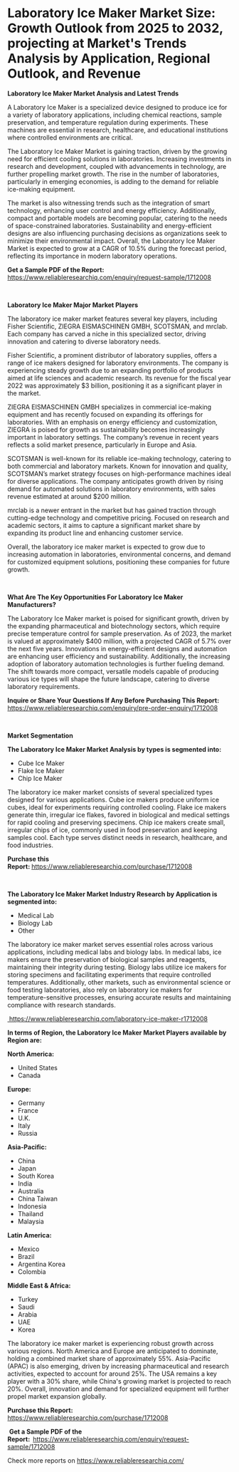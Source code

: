 <p><h1>Laboratory Ice Maker Market Size: Growth Outlook from 2025 to 2032, projecting at Market's Trends Analysis by Application, Regional Outlook, and Revenue</h1></p><p><strong>Laboratory Ice Maker Market Analysis and Latest Trends</strong></p>
<p><p>A Laboratory Ice Maker is a specialized device designed to produce ice for a variety of laboratory applications, including chemical reactions, sample preservation, and temperature regulation during experiments. These machines are essential in research, healthcare, and educational institutions where controlled environments are critical.</p><p>The Laboratory Ice Maker Market is gaining traction, driven by the growing need for efficient cooling solutions in laboratories. Increasing investments in research and development, coupled with advancements in technology, are further propelling market growth. The rise in the number of laboratories, particularly in emerging economies, is adding to the demand for reliable ice-making equipment. </p><p>The market is also witnessing trends such as the integration of smart technology, enhancing user control and energy efficiency. Additionally, compact and portable models are becoming popular, catering to the needs of space-constrained laboratories. Sustainability and energy-efficient designs are also influencing purchasing decisions as organizations seek to minimize their environmental impact. Overall, the Laboratory Ice Maker Market is expected to grow at a CAGR of 10.5% during the forecast period, reflecting its importance in modern laboratory operations.</p></p>
<p><strong>Get a Sample PDF of the Report:&nbsp;</strong> <a href="https://www.reliableresearchiq.com/enquiry/request-sample/1712008?utm_campaign=2144&utm_medium=2&utm_source=Github&utm_content=ia&utm_term=19022025&utm_id=laboratory-ice-maker">https://www.reliableresearchiq.com/enquiry/request-sample/1712008</a></p>
<p>&nbsp;</p>
<p><strong>Laboratory Ice Maker Major Market Players</strong></p>
<p><p>The laboratory ice maker market features several key players, including Fisher Scientific, ZIEGRA EISMASCHINEN GMBH, SCOTSMAN, and mrclab. Each company has carved a niche in this specialized sector, driving innovation and catering to diverse laboratory needs.</p><p>Fisher Scientific, a prominent distributor of laboratory supplies, offers a range of ice makers designed for laboratory environments. The company is experiencing steady growth due to an expanding portfolio of products aimed at life sciences and academic research. Its revenue for the fiscal year 2022 was approximately $3 billion, positioning it as a significant player in the market.</p><p>ZIEGRA EISMASCHINEN GMBH specializes in commercial ice-making equipment and has recently focused on expanding its offerings for laboratories. With an emphasis on energy efficiency and customization, ZIEGRA is poised for growth as sustainability becomes increasingly important in laboratory settings. The company’s revenue in recent years reflects a solid market presence, particularly in Europe and Asia.</p><p>SCOTSMAN is well-known for its reliable ice-making technology, catering to both commercial and laboratory markets. Known for innovation and quality, SCOTSMAN’s market strategy focuses on high-performance machines ideal for diverse applications. The company anticipates growth driven by rising demand for automated solutions in laboratory environments, with sales revenue estimated at around $200 million.</p><p>mrclab is a newer entrant in the market but has gained traction through cutting-edge technology and competitive pricing. Focused on research and academic sectors, it aims to capture a significant market share by expanding its product line and enhancing customer service.</p><p>Overall, the laboratory ice maker market is expected to grow due to increasing automation in laboratories, environmental concerns, and demand for customized equipment solutions, positioning these companies for future growth.</p></p>
<p>&nbsp;</p>
<p><strong>What Are The Key Opportunities For Laboratory Ice Maker Manufacturers?</strong></p>
<p><p>The Laboratory Ice Maker market is poised for significant growth, driven by the expanding pharmaceutical and biotechnology sectors, which require precise temperature control for sample preservation. As of 2023, the market is valued at approximately $400 million, with a projected CAGR of 5.7% over the next five years. Innovations in energy-efficient designs and automation are enhancing user efficiency and sustainability. Additionally, the increasing adoption of laboratory automation technologies is further fueling demand. The shift towards more compact, versatile models capable of producing various ice types will shape the future landscape, catering to diverse laboratory requirements.</p></p>
<p><strong>Inquire or Share Your Questions If Any Before Purchasing This Report:</strong> <a href="https://www.reliableresearchiq.com/enquiry/pre-order-enquiry/1712008?utm_campaign=2144&utm_medium=2&utm_source=Github&utm_content=ia&utm_term=19022025&utm_id=laboratory-ice-maker">https://www.reliableresearchiq.com/enquiry/pre-order-enquiry/1712008</a></p>
<p>&nbsp;</p>
<p><strong>Market Segmentation</strong></p>
<p><strong>The Laboratory Ice Maker Market Analysis by types is segmented into:</strong></p>
<p><ul><li>Cube Ice Maker</li><li>Flake Ice Maker</li><li>Chip Ice Maker</li></ul></p>
<p><p>The laboratory ice maker market consists of several specialized types designed for various applications. Cube ice makers produce uniform ice cubes, ideal for experiments requiring controlled cooling. Flake ice makers generate thin, irregular ice flakes, favored in biological and medical settings for rapid cooling and preserving specimens. Chip ice makers create small, irregular chips of ice, commonly used in food preservation and keeping samples cool. Each type serves distinct needs in research, healthcare, and food industries.</p></p>
<p><strong>Purchase this Report:&nbsp;</strong><a href="https://www.reliableresearchiq.com/purchase/1712008?utm_campaign=2144&utm_medium=2&utm_source=Github&utm_content=ia&utm_term=19022025&utm_id=laboratory-ice-maker">https://www.reliableresearchiq.com/purchase/1712008</a></p>
<p>&nbsp;</p>
<p><strong>The Laboratory Ice Maker Market Industry Research by Application is segmented into:</strong></p>
<p><ul><li>Medical Lab</li><li>Biology Lab</li><li>Other</li></ul></p>
<p><p>The laboratory ice maker market serves essential roles across various applications, including medical labs and biology labs. In medical labs, ice makers ensure the preservation of biological samples and reagents, maintaining their integrity during testing. Biology labs utilize ice makers for storing specimens and facilitating experiments that require controlled temperatures. Additionally, other markets, such as environmental science or food testing laboratories, also rely on laboratory ice makers for temperature-sensitive processes, ensuring accurate results and maintaining compliance with research standards.</p></p>
<p><a href="https://www.reliableresearchiq.com/laboratory-ice-maker-r1712008?utm_campaign=2144&utm_medium=2&utm_source=Github&utm_content=ia&utm_term=19022025&utm_id=laboratory-ice-maker">&nbsp;https://www.reliableresearchiq.com/laboratory-ice-maker-r1712008</a></p>
<p><strong>In terms of Region, the Laboratory Ice Maker Market Players available by Region are:</strong></p>
<p>
    <p> <strong> North America: </strong>
        <ul>
            <li>United States</li>
            <li>Canada</li>
        </ul>
        </p> 
    <p> <strong> Europe: </strong>
        <ul>
            <li>Germany</li>
            <li>France</li>
            <li>U.K.</li>
            <li>Italy</li>
            <li>Russia</li>
        </ul>
        </p> 
    <p> <strong> Asia-Pacific: </strong>
        <ul>
            <li>China</li>
            <li>Japan</li>
            <li>South Korea</li>
            <li>India</li>
            <li>Australia</li>
            <li>China Taiwan</li>
            <li>Indonesia</li>
            <li>Thailand</li>
            <li>Malaysia</li>
        </ul>
        </p> 
    <p> <strong> Latin America: </strong>
        <ul>
            <li>Mexico</li>
            <li>Brazil</li>
            <li>Argentina Korea</li>
            <li>Colombia</li>
        </ul>
        </p> 
    <p> <strong> Middle East & Africa: </strong>
        <ul>
            <li>Turkey</li>
            <li>Saudi</li>
            <li>Arabia</li>
            <li>UAE</li>
            <li>Korea</li>
        </ul>
    </p>
    </p>
<p><p>The laboratory ice maker market is experiencing robust growth across various regions. North America and Europe are anticipated to dominate, holding a combined market share of approximately 55%. Asia-Pacific (APAC) is also emerging, driven by increasing pharmaceutical and research activities, expected to account for around 25%. The USA remains a key player with a 30% share, while China's growing market is projected to reach 20%. Overall, innovation and demand for specialized equipment will further propel market expansion globally.</p></p>
<p><strong>Purchase this Report: </strong><a href="https://www.reliableresearchiq.com/purchase/1712008?utm_campaign=2144&utm_medium=2&utm_source=Github&utm_content=ia&utm_term=19022025&utm_id=laboratory-ice-maker">https://www.reliableresearchiq.com/purchase/1712008</a></p>
<p>&nbsp;<strong>Get a Sample PDF of the Report:&nbsp;&nbsp;</strong><a href="https://www.reliableresearchiq.com/enquiry/request-sample/1712008?utm_campaign=2144&utm_medium=2&utm_source=Github&utm_content=ia&utm_term=19022025&utm_id=laboratory-ice-maker">https://www.reliableresearchiq.com/enquiry/request-sample/1712008</a></p>
<p><strong></strong></p>
<p>Check more reports on <a href="https://www.reliableresearchiq.com/?utm_campaign=2144&utm_medium=2&utm_source=Github&utm_content=ia&utm_term=19022025&utm_id=laboratory-ice-maker">https://www.reliableresearchiq.com/</a></p>